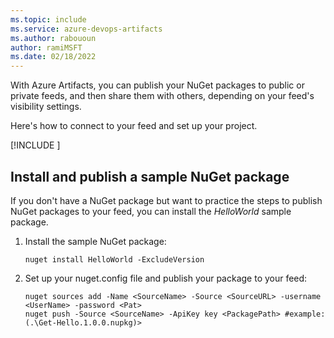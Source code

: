 ```yaml
---
ms.topic: include
ms.service: azure-devops-artifacts
ms.author: rabououn
author: ramiMSFT
ms.date: 02/18/2022
---
```


With Azure Artifacts, you can publish your NuGet packages to public or private feeds, and then share them with others, depending on your feed's visibility settings. 

Here's how to connect to your feed and set up your project.

[!INCLUDE [](nuget-publish-endpoint.md)]

## Install and publish a sample NuGet package  

If you don't have a NuGet package but want to practice the steps to publish NuGet packages to your feed, you can install the _HelloWorld_ sample package.

1. Install the sample NuGet package:

   ```Command
   nuget install HelloWorld -ExcludeVersion
   ```

1. Set up your nuget.config file and publish your package to your feed:

   ```Command
   nuget sources add -Name <SourceName> -Source <SourceURL> -username <UserName> -password <Pat>
   nuget push -Source <SourceName> -ApiKey key <PackagePath> #example:(.\Get-Hello.1.0.0.nupkg)>
   ```
